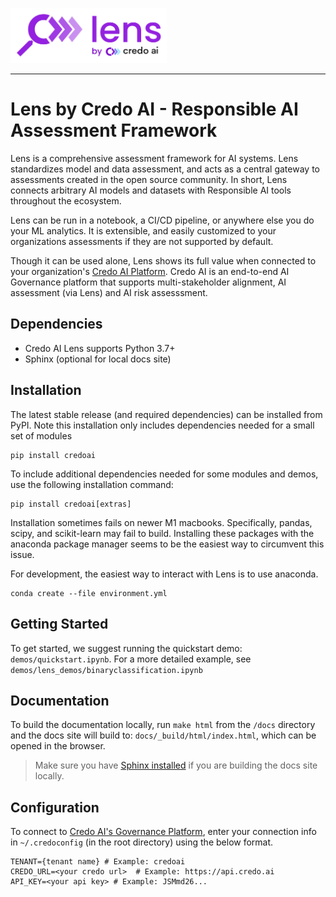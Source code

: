 <img src="https://raw.githubusercontent.com/credo-ai/credoai_lens/develop/docs/_static/images/credo_ai-lens.png" width="250" alt="Credo AI Lens"><br>

--------------------------------------

# Lens by Credo AI - Responsible AI Assessment Framework

Lens is a comprehensive assessment framework for AI systems. 
Lens standardizes model and data assessment, and acts as a central gateway to assessments 
created in the open source community. In short, Lens connects arbitrary AI models and datasets
with Responsible AI tools throughout the ecosystem.

Lens can be run in a notebook, a CI/CD pipeline, or anywhere else you do your ML analytics.
It is extensible, and easily customized to your organizations assessments if they are not 
supported by default. 

Though it can be used alone, Lens shows its full value when connected to your organization's 
[Credo AI Platform](https://www.credo.ai/product). Credo AI is an end-to-end AI Governance
platform that supports multi-stakeholder alignment, AI assessment (via Lens) and AI risk assesssment.



## Dependencies

- Credo AI Lens supports Python 3.7+
- Sphinx (optional for local docs site)


## Installation

The latest stable release (and required dependencies) can be installed from PyPI.
Note this installation only includes dependencies needed for a small set of modules

```
pip install credoai
```

To include additional dependencies needed for some modules and demos, use the 
following installation command:

```
pip install credoai[extras]
```

Installation sometimes fails on newer M1 macbooks. Specifically, pandas, scipy, and scikit-learn 
may fail to build. Installing these packages with the anaconda package manager seems to be
the easiest way to circumvent this issue. 

For development, the easiest way to interact with Lens is to use anaconda.

```
conda create --file environment.yml
```

## Getting Started

To get started, we suggest running the quickstart demo: `demos/quickstart.ipynb`.
For a more detailed example, see `demos/lens_demos/binaryclassification.ipynb`

## Documentation

To build the documentation locally, run `make html` from the `/docs` directory and the docs site will build to: `docs/_build/html/index.html`, which can be opened in the browser.

> Make sure you have [Sphinx installed](https://www.sphinx-doc.org/en/master/usage/installation.html) if you are building the docs site locally.

## Configuration

To connect to [Credo AI's Governance Platform](https://www.credo.ai/product), enter your connection info in `~/.credoconfig` (in the root directory) using
the below format. 

```
TENANT={tenant name} # Example: credoai
CREDO_URL=<your credo url>  # Example: https://api.credo.ai 
API_KEY=<your api key> # Example: JSMmd26...
```
 
